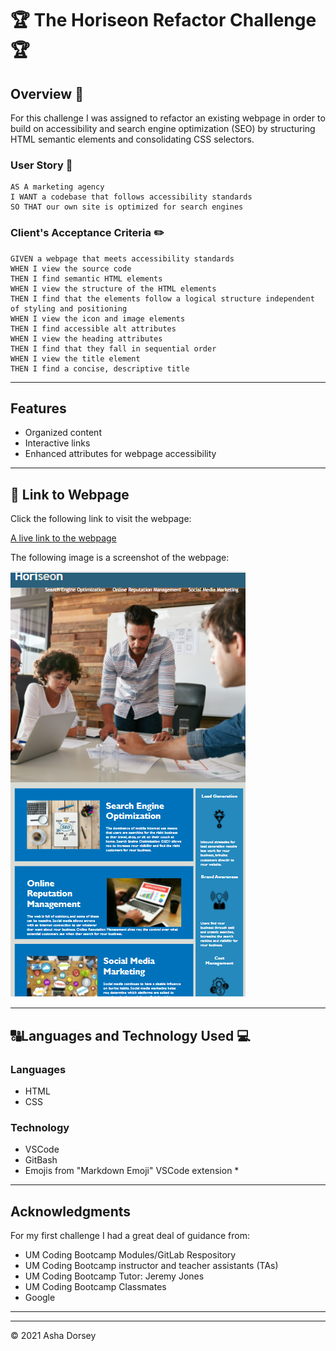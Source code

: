# :trophy: The Horiseon Refactor Challenge :trophy:

## Overview :book:
For this challenge I was assigned to refactor an existing webpage in order to build on accessibility and search engine optimization (SEO) by structuring HTML semantic elements and consolidating CSS selectors.

### User Story :notebook_with_decorative_cover:
```
AS A marketing agency
I WANT a codebase that follows accessibility standards
SO THAT our own site is optimized for search engines
```

### Client's Acceptance Criteria :pencil2:
```
GIVEN a webpage that meets accessibility standards
WHEN I view the source code
THEN I find semantic HTML elements
WHEN I view the structure of the HTML elements
THEN I find that the elements follow a logical structure independent of styling and positioning
WHEN I view the icon and image elements
THEN I find accessible alt attributes
WHEN I view the heading attributes
THEN I find that they fall in sequential order
WHEN I view the title element
THEN I find a concise, descriptive title
```

---
## Features

* Organized content
* Interactive links
* Enhanced attributes for webpage accessibility 

---

## :link: Link to Webpage

Click the following link to visit the webpage:

[A live link to the webpage](https://adorsey5.github.io/revise-the-sunrise/)


The following image is a screenshot of the webpage:

![Screenshot](./assets/images/Horiseon-refactor-screen-shot.png)

---
## :capital_abcd:Languages and Technology Used :computer:

### Languages
* HTML
* CSS

### Technology

* VSCode
* GitBash
* Emojis from "Markdown Emoji" VSCode extension *

---

## Acknowledgments

For my first challenge I had a great deal of guidance from:

 * UM Coding Bootcamp Modules/GitLab Respository
 * UM Coding Bootcamp instructor and teacher assistants (TAs)
 * UM Coding Bootcamp Tutor: Jeremy Jones
 * UM Coding Bootcamp Classmates
 * Google

 ---

- - -
© 2021 Asha Dorsey

